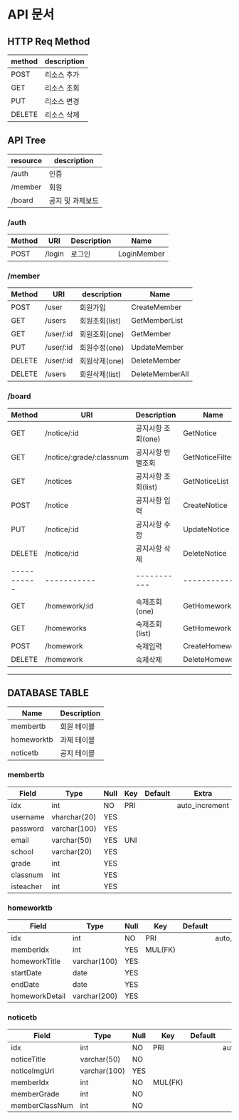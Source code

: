 # API 문서

## HTTP Req Method

| method | description |
| ------ | ----------- |
| POST   | 리소스 추가 |
| GET    | 리소스 조회 |
| PUT    | 리소스 변경 |
| DELETE | 리소스 삭제 |



## API Tree

| resource | description      |
| -------- | ---------------- |
| /auth    | 인증             |
| /member  | 회원             |
| /board   | 공지 및 과제보드 |



### /auth

| Method | URI    | Description | Name        |
| ------ | ------ | ----------- | ----------- |
| POST   | /login | 로그인      | LoginMember |



### /member

| Method | URI       | description    | Name            |
| ------ | --------- | -------------- | --------------- |
| POST   | /user     | 회원가입       | CreateMember    |
| GET    | /users    | 회원조회(list) | GetMemberList   |
| GET    | /user/:id | 회원조회(one)  | GetMember       |
| PUT    | /user/:id | 회원수정(one)  | UpdateMember    |
| DELETE | /user/:id | 회원삭제(one)  | DeleteMember    |
| DELETE | /users    | 회원삭제(list) | DeleteMemberAll |



### /board

| Method      | URI                      | Description         | Name            |
| ----------- | ------------------------ | ------------------- | --------------- |
| GET         | /notice/:id              | 공지사항 조회(one)  | GetNotice       |
| GET         | /notice/:grade/:classnum | 공지사항 반별조회   | GetNoticeFilter |
| GET         | /notices                 | 공지사항 조회(list) | GetNoticeList   |
| POST        | /notice                  | 공지사항 입력       | CreateNotice    |
| PUT         | /notice/:id              | 공지사항 수정       | UpdateNotice    |
| DELETE      | /notice/:id              | 공지사항 삭제       | DeleteNotice    |
| ----------- | -----------              | -----------         | -----------     |
| GET         | /homework/:id            | 숙제조회(one)       | GetHomework     |
| GET         | /homeworks               | 숙제조회(list)      | GetHomeworkList |
| POST        | /homework                | 숙제입력            | CreateHomework  |
| DELETE      | /homework                | 숙제삭제            | DeleteHomework  |



----



## DATABASE TABLE

| Name       | Description |
| ---------- | ----------- |
| membertb   | 회원 테이블 |
| homeworktb | 과제 테이블 |
| noticetb   | 공지 테이블 |



### membertb

| Field     | Type         | Null | Key  | Default | Extra          |
| --------- | ------------ | ---- | ---- | ------- | -------------- |
| idx       | int          | NO   | PRI  |         | auto_increment |
| username  | vharchar(20) | YES  |      |         |                |
| password  | varchar(100) | YES  |      |         |                |
| email     | varchar(50)  | YES  | UNI  |         |                |
| school    | varchar(20)  | YES  |      |         |                |
| grade     | int          | YES  |      |         |                |
| classnum  | int          | YES  |      |         |                |
| isteacher | int          | YES  |      |         |                |



### homeworktb

| Field          | Type         | Null | Key     | Default | Extra          |
| -------------- | ------------ | ---- | ------- | ------- | -------------- |
| idx            | int          | NO   | PRI     |         | auto_increment |
| memberIdx      | int          | YES  | MUL(FK) |         |                |
| homeworkTitle  | varchar(100) | YES  |         |         |                |
| startDate      | date         | YES  |         |         |                |
| endDate        | date         | YES  |         |         |                |
| homeworkDetail | varchar(200) | YES  |         |         |                |



### noticetb

| Field          | Type         | Null | Key     | Default | Extra          |
| -------------- | ------------ | ---- | ------- | ------- | -------------- |
| idx            | int          | NO   | PRI     |         | auto_increment |
| noticeTitle    | varchar(50)  | NO   |         |         |                |
| noticeImgUrl   | varchar(100) | YES  |         |         |                |
| memberIdx      | int          | NO   | MUL(FK) |         |                |
| memberGrade    | int          | NO   |         |         |                |
| memberClassNum | int          | NO   |         |         |                |

